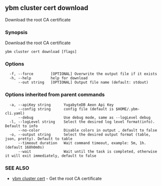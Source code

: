 ## ybm cluster cert download

Download the root CA certificate

### Synopsis

Download the root CA certificate

```
ybm cluster cert download [flags]
```

### Options

```
  -f, --force        [OPTIONAL] Overwrite the output file if it exists
  -h, --help         help for download
      --out string   [OPTIONAL] Output file name (default: stdout)
```

### Options inherited from parent commands

```
  -a, --apiKey string      YugabyteDB Aeon Api Key
      --config string      config file (default is $HOME/.ybm-cli.yaml)
      --debug              Use debug mode, same as --logLevel debug
  -l, --logLevel string    Select the desired log level format(info). Default to info
      --no-color           Disable colors in output , default to false
  -o, --output string      Select the desired output format (table, json, pretty). Default to table
      --timeout duration   Wait command timeout, example: 5m, 1h. (default 168h0m0s)
      --wait               Wait until the task is completed, otherwise it will exit immediately, default to false
```

### SEE ALSO

* [ybm cluster cert](ybm_cluster_cert.md)	 - Get the root CA certificate

